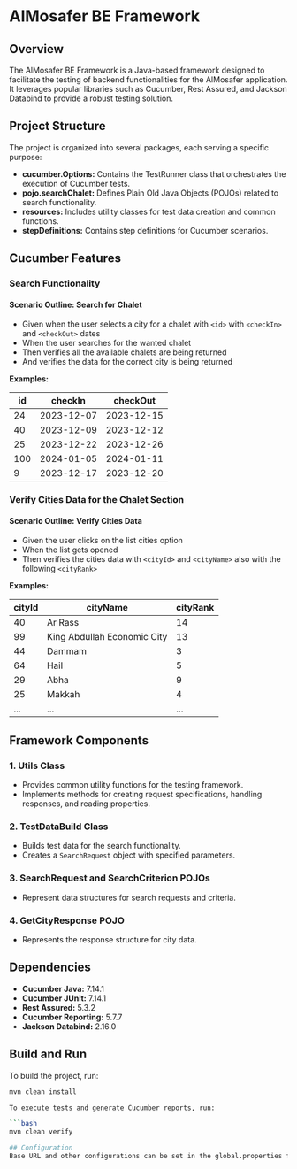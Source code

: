 # AlMosafer BE Framework

## Overview

The AlMosafer BE Framework is a Java-based framework designed to facilitate the testing of backend functionalities for the AlMosafer application. It leverages popular libraries such as Cucumber, Rest Assured, and Jackson Databind to provide a robust testing solution.

## Project Structure

The project is organized into several packages, each serving a specific purpose:

- **cucumber.Options:** Contains the TestRunner class that orchestrates the execution of Cucumber tests.
- **pojo.searchChalet:** Defines Plain Old Java Objects (POJOs) related to search functionality.
- **resources:** Includes utility classes for test data creation and common functions.
- **stepDefinitions:** Contains step definitions for Cucumber scenarios.

## Cucumber Features

### Search Functionality

#### Scenario Outline: Search for Chalet

- Given when the user selects a city for a chalet with `<id>` with `<checkIn>` and `<checkOut>` dates
- When the user searches for the wanted chalet
- Then verifies all the available chalets are being returned
- And verifies the data for the correct city is being returned

**Examples:**

| id  | checkIn    | checkOut   |
|----|------------|------------|
| 24 | 2023-12-07 | 2023-12-15 |
| 40 | 2023-12-09 | 2023-12-12 |
| 25 | 2023-12-22 | 2023-12-26 |
| 100 | 2024-01-05 | 2024-01-11 |
| 9 | 2023-12-17 | 2023-12-20 |

### Verify Cities Data for the Chalet Section

#### Scenario Outline: Verify Cities Data

- Given the user clicks on the list cities option
- When the list gets opened
- Then verifies the cities data with `<cityId>` and `<cityName>` also with the following `<cityRank>`

**Examples:**

| cityId | cityName                    | cityRank |
|--------|-----------------------------|----------|
| 40     | Ar Rass                     | 14       |
| 99     | King Abdullah Economic City | 13       |
| 44     | Dammam                      | 3        |
| 64     | Hail                        | 5        |
| 29     | Abha                        | 9        |
| 25     | Makkah                      | 4        |
| ...    | ...                         | ...      |

## Framework Components

### 1. Utils Class

- Provides common utility functions for the testing framework.
- Implements methods for creating request specifications, handling responses, and reading properties.

### 2. TestDataBuild Class

- Builds test data for the search functionality.
- Creates a `SearchRequest` object with specified parameters.

### 3. SearchRequest and SearchCriterion POJOs

- Represent data structures for search requests and criteria.

### 4. GetCityResponse POJO

- Represents the response structure for city data.

## Dependencies

- **Cucumber Java:** 7.14.1
- **Cucumber JUnit:** 7.14.1
- **Rest Assured:** 5.3.2
- **Cucumber Reporting:** 5.7.7
- **Jackson Databind:** 2.16.0

## Build and Run

To build the project, run:

```bash
mvn clean install

To execute tests and generate Cucumber reports, run:

```bash
mvn clean verify

## Configuration
Base URL and other configurations can be set in the global.properties file located in src/test/java/resources.
